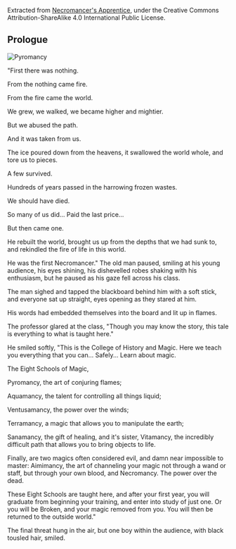 Extracted from [Necromancer's Apprentice](http://shakna-israel.gitbooks.io/necromancer-s-apprentice/), under the Creative Commons Attribution-ShareAlike 4.0 International Public License.

## Prologue

![Pyromancy](http://necromancersapprentice.shaknaisrael.com/img/Symbol_Pyromancy.svg)

"First there was nothing.

From the nothing came fire.

From the fire came the world.

We grew, we walked, we became higher and mightier.

But we abused the path.

And it was taken from us.

The ice poured down from the heavens, it swallowed the world whole, and tore us to pieces.

A few survived.

Hundreds of years passed in the harrowing frozen wastes.

We should have died.

So many of us did… Paid the last price…

But then came one.

He rebuilt the world, brought us up from the depths that we had sunk to, and rekindled the fire of life in this world.

He was the first Necromancer." The old man paused, smiling at his young audience, his eyes shining, his dishevelled robes shaking with his enthusiasm, but he paused as his gaze fell across his class.

The man sighed and tapped the blackboard behind him with a soft stick, and everyone sat up straight, eyes opening as they stared at him.

His words had embedded themselves into the board and lit up in flames.

The professor glared at the class, "Though you may know the story, this tale is everything to what is taught here."

He smiled softly, "This is the College of History and Magic. Here we teach you everything that you can... Safely... Learn about magic. 

The Eight Schools of Magic,

Pyromancy, the art of conjuring flames; 

Aquamancy, the talent for controlling all things liquid; 

Ventusamancy, the power over the winds; 

Terramancy, a magic that allows you to manipulate the earth; 

Sanamancy, the gift of healing, and it's sister, Vitamancy, the incredibly difficult path that allows you to bring objects to life. 

Finally, are two magics often considered evil, and damn near impossible to master: Aimimancy, the art of channeling your magic not through a wand or staff, but through your own blood, and Necromancy. The power over the dead. 

These Eight Schools are taught here, and after your first year, you will graduate from beginning your training, and enter into study of just one. Or you will be Broken, and your magic removed from you. You will then be returned to the outside world."

The final threat hung in the air, but one boy within the audience, with black tousled hair, smiled.

